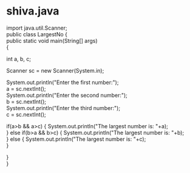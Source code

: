 # shiva.java
import java.util.Scanner;  
public class LargestNo 
{  
  public static void main(String[] args)   
  {  

  int a, b, c;  
 
  Scanner sc = new Scanner(System.in);  
 
  System.out.println("Enter the first number:");  
  a = sc.nextInt();  
  System.out.println("Enter the second number:");  
  b = sc.nextInt();  
  System.out.println("Enter the third number:");  
  c = sc.nextInt();  
  
  if(a>b && a>c)
   {
   System.out.println("The largest number is: "+a);       
   }
  else if(b>a && b>c)
   {
   System.out.println("The largest number is: "+b);     
   }
  else
   {
   System.out.println("The largest number is: "+c);     
   }

  }  
}  
